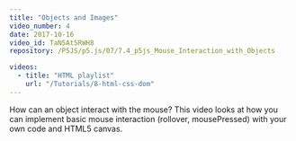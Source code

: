 ```yaml
---
title: "Objects and Images"
video_number: 4
date: 2017-10-16
video_id: TaN5At5RWH8
repository: /P5JS/p5.js/07/7.4_p5js_Mouse_Interaction_with_Objects

videos:
  - title: "HTML playlist"
    url: "/Tutorials/8-html-css-dom"
---
```


How can an object interact with the mouse? This video looks at how you can implement basic mouse interaction (rollover, mousePressed) with your own code and HTML5 canvas.
